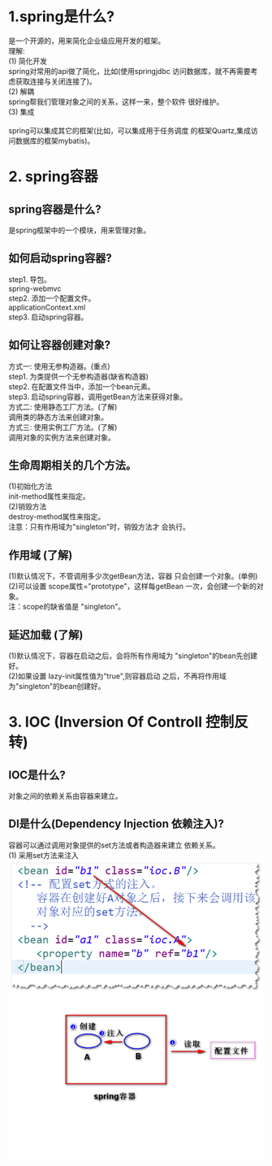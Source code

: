 # 1.spring是什么?
是一个开源的，用来简化企业级应用开发的框架。<br/>
理解:<br/>
(1) 简化开发<br/>
spring对常用的api做了简化，比如(使用springjdbc
访问数据库，就不再需要考虑获取连接与关闭连接了)。
<br/>
(2) 解耦<br/>
spring帮我们管理对象之间的关系，这样一来，整个软件
很好维护。<br/>
(3) 集成<br/>     
spring可以集成其它的框架(比如，可以集成用于任务调度
的框架Quartz,集成访问数据库的框架mybatis)。<br/>

# 2. spring容器
## spring容器是什么?
是spring框架中的一个模块，用来管理对象。<br/>
## 如何启动spring容器?
step1. 导包。<br/>
spring-webmvc <br/>
step2. 添加一个配置文件。<br/>
applicationContext.xml <br/>
step3. 启动spring容器。<br/>  
## 如何让容器创建对象?
方式一: 使用无参构造器。(重点)<br/>
step1. 为类提供一个无参构造器(缺省构造器)<br/>
step2. 在配置文件当中，添加一个bean元素。<br/>
step3. 启动spring容器，调用getBean方法来获得对象。<br/>
方式二: 使用静态工厂方法。(了解) <br/>
调用类的静态方法来创建对象。<br/>
方式三: 使用实例工厂方法。(了解) <br/>
调用对象的实例方法来创建对象。<br/>
## 生命周期相关的几个方法。<br/>
(1)初始化方法<br/>
init-method属性来指定。<br/>
(2)销毁方法 <br/>
destroy-method属性来指定。<br/>
注意：只有作用域为"singleton"时，销毁方法才
会执行。<br/>
## 作用域 (了解)
(1)默认情况下，不管调用多少次getBean方法，容器
只会创建一个对象。(单例) <br/>
(2)可以设置 scope属性="prototype"，这样每getBean
一次，会创建一个新的对象。<br/>
注：scope的缺省值是 "singleton"。<br/>
## 延迟加载 (了解) 
(1)默认情况下，容器在启动之后，会将所有作用域为
"singleton"的bean先创建好。<br/>
(2)如果设置 lazy-init属性值为"true",则容器启动
之后，不再将作用域为"singleton"的bean创建好。<br/>

# 3. IOC (Inversion Of Controll 控制反转)
## IOC是什么? 
对象之间的依赖关系由容器来建立。<br/>
## DI是什么(Dependency Injection 依赖注入)?
容器可以通过调用对象提供的set方法或者构造器来建立
依赖关系。<br/>
(1) 采用set方法来注入
![set](set.png)
![set](set2.png)







  
     
